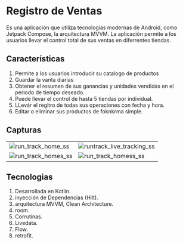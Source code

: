 # Registro de Ventas

Es una aplicación que utiliza tecnologías modernas de Android, como Jetpack Compose, la arquitectura MVVM. La aplicación permite a los usuarios llevar el control total de sus ventas en diferrentes tiendas. 

## Características
1. Permite a los usuarios introducir su catalogo de productos
2. Guardar la vanta diarias
3. Obtener el resumen de sus ganancias y unidades vendidas en el periodo de tiempo deseado.
4. Puede llevar el control de hasta 5 tiendas por individual.
5. LLevár el regitro de todas sus operaciones con fecha y hora.
6. Editar o eliminar sus productos de foknkrma simple.



## Capturas

|                                                                                                                         |                                                                                                                           |
|-------------------------------------------------------------------------------------------------------------------------|---------------------------------------------------------------------------------------------------------------------------|
| ![run_track_home_ss](https://github.com/user-attachments/assets/7bb865a6-56b0-4e64-ad5c-84372452bd76) | ![runtrack_live_tracking_ss](https://github.com/user-attachments/assets/272f8acb-c7f5-4cff-ade0-d41714312ce9)
| ![run_track_homes_ss](https://github.com/user-attachments/assets/e1e9b533-98ed-4665-b750-6f73a16913f4) | ![run_track_homess_ss](https://github.com/user-attachments/assets/0134b69a-792f-473e-aafe-cacc79ef9a42)



## Tecnologias
1. Desarrollada en Kotlin.
2. inyección de Dependencias (Hilt).
3. arquitectura MVVM, Clean Architecture.
4. room.
5. Corrutinas.
6. Livedata.
7. Flow.
8. retrofit.
